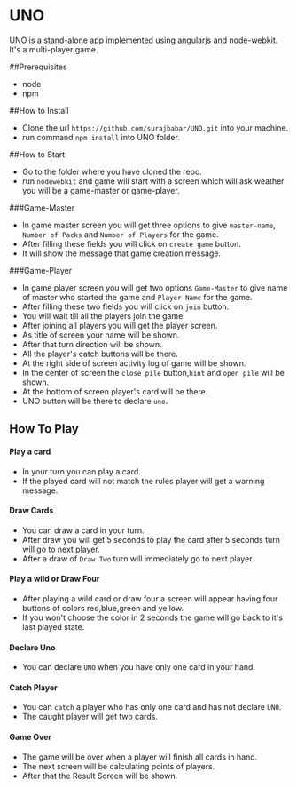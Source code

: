 UNO
======

UNO is a stand-alone app implemented using angularjs and node-webkit. It's a multi-player game.

##Prerequisites
  * node
  * npm

##How to Install
  * Clone the url `https://github.com/surajbabar/UNO.git` into your machine.
  * run command `npm install` into UNO folder.

##How to Start
  * Go to the folder where you have cloned the repo.
  * run `nodewebkit` and game will start with a screen which will ask weather you will be a game-master or game-player.

###Game-Master
  * In game master screen you will get three options to give `master-name`, `Number of Packs` and `Number of Players` for the game.
  * After filling these fields you will click on `create game` button.
  * It will show the message that game creation message.

###Game-Player
  * In game player screen you will get two options `Game-Master` to give name of master who started the game and `Player Name` for the game.
  * After filling these two fields you will click on `join` button.
  * You will wait till all the players join the game.
  * After joining all players you will get the player screen.
  * As title of screen your name will be shown.
  * After that turn direction will be shown.
  * All the player's catch buttons will be there.
  * At the right side of screen activity log of game will be shown.
  * In the center of screen the `close pile` button,`hint` and `open pile` will be shown.
  * At the bottom of screen player's card will be there.
  * UNO button will be there to declare `uno`.
  
## How To Play

#### Play a card
  * In your turn you can play a card.
  * If the played card will not match the rules player will get a warning message.

#### Draw Cards
  * You can draw a card in your turn.
  * After draw you will get 5 seconds to play the card after 5 seconds turn will go to next player.
  * After a draw of `Draw Two` turn will immediately go to next player.
   
#### Play a wild or Draw Four
  * After playing a wild card or draw four a screen will appear having four buttons of colors red,blue,green and yellow.
  * If you won't choose the color in 2 seconds the game will go back to it's last played state.

#### Declare Uno
  * You can declare `UNO` when you have only one card in your hand.

#### Catch Player
  * You can `catch` a player who has only one card and has not declare `UNO`.
  * The caught player will get two cards.

#### Game Over
  * The game will be over when a player will finish all cards in hand.
  * The next screen will be calculating points of players.
  * After that the Result Screen will be shown.

